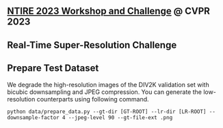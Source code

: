 ## [NTIRE 2023 Workshop and Challenge](https://cvlai.net/ntire/2023/) @ CVPR 2023
## Real-Time Super-Resolution Challenge

## Prepare Test Dataset
We degrade the high-resolution images of the DIV2K validation set with bicubic downsampling and JPEG compression. You can generate the low-resolution counterparts using following command.

```
python data/prepare_data.py --gt-dir [GT-ROOT] --lr-dir [LR-ROOT] --downsample-factor 4 --jpeg-level 90 --gt-file-ext .png
```
